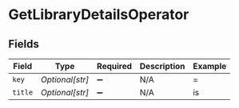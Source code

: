 # GetLibraryDetailsOperator


## Fields

| Field              | Type               | Required           | Description        | Example            |
| ------------------ | ------------------ | ------------------ | ------------------ | ------------------ |
| `key`              | *Optional[str]*    | :heavy_minus_sign: | N/A                | =                  |
| `title`            | *Optional[str]*    | :heavy_minus_sign: | N/A                | is                 |